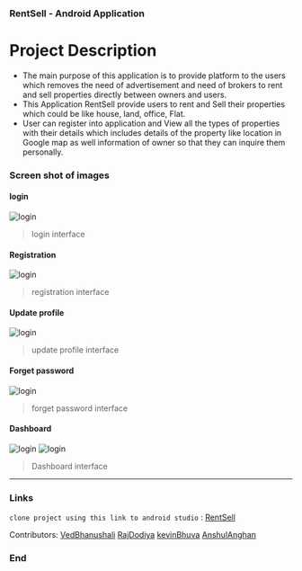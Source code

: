 ### RentSell - Android Application

# Project Description
- The main purpose of this application is to provide 
platform to the users which removes the need of 
advertisement and need of brokers to rent and sell 
properties directly between owners and users.
- This Application RentSell provide users to rent and Sell 
their properties which could be like house, land, 
office, Flat.
-  User can register into application and View all the 
types of properties with their details which includes 
details of the property like location in Google map as 
well information of owner so that they can inquire them 
personally.


### Screen shot of images

#### login

![login](https://github.com/rdodiya/RentSell/blob/main/screenshots/login.png?raw=true "Title")

> login interface

#### Registration

![login](https://github.com/rdodiya/RentSell/blob/main/screenshots/reg.png?raw=true "Title")

>registration interface

#### Update profile

![login](https://github.com/rdodiya/RentSell/blob/main/screenshots/updateprofile.png?raw=true "Title")

> update profile interface


#### Forget password

![login](https://github.com/rdodiya/RentSell/blob/main/screenshots/forget.png?raw=true "Title")

> forget password interface



#### Dashboard

![login](https://github.com/rdodiya/RentSell/blob/main/screenshots/dashboard_ad.png?raw=true "Title")
![login](https://github.com/rdodiya/RentSell/blob/main/screenshots/dashboard.png?raw=true "Title")

> Dashboard interface



----
### Links

`clone project using this link to android studio` :
 [RentSell](https://github.com/rdodiya/RentSell.git)

Contributors:
 [VedBhanushali](https://github.com/Vedbhanushali)  [RajDodiya](https://github.com/rdodiya)  [kevinBhuva](https://github.com/Kevinbhuva)  [AnshulAnghan](https://github.com/Anshul6654)

### End
